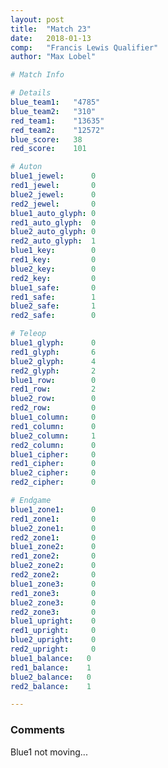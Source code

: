 ```yaml
---
layout: post
title:  "Match 23"
date:   2018-01-13
comp:   "Francis Lewis Qualifier"
author: "Max Lobel"

# Match Info

# Details
blue_team1:   "4785"
blue_team2:   "310"
red_team1:    "13635"
red_team2:    "12572"
blue_score:   38
red_score:    101

# Auton
blue1_jewel:      0
red1_jewel:       0
blue2_jewel:      0
red2_jewel:       0
blue1_auto_glyph: 0
red1_auto_glyph:  0
blue2_auto_glyph: 0
red2_auto_glyph:  1
blue1_key:        0
red1_key:         0
blue2_key:        0
red2_key:         0
blue1_safe:       0
red1_safe:        1
blue2_safe:       1
red2_safe:        0

# Teleop
blue1_glyph:      0
red1_glyph:       6
blue2_glyph:      4
red2_glyph:       2
blue1_row:        0
red1_row:         2
blue2_row:        0
red2_row:         0
blue1_column:     0
red1_column:      0
blue2_column:     1
red2_column:      0
blue1_cipher:     0
red1_cipher:      0
blue2_cipher:     0
red2_cipher:      0

# Endgame
blue1_zone1:      0
red1_zone1:       0
blue2_zone1:      0
red2_zone1:       0
blue1_zone2:      0
red1_zone2:       0
blue2_zone2:      0
red2_zone2:       0
blue1_zone3:      0
red1_zone3:       0
blue2_zone3:      0
red2_zone3:       0
blue1_upright:    0
red1_upright:     0
blue2_upright:    0
red2_upright:     0
blue1_balance:   0
red1_balance:    1
blue2_balance:   0
red2_balance:    1

---
```


### Comments
Blue1 not moving... 
